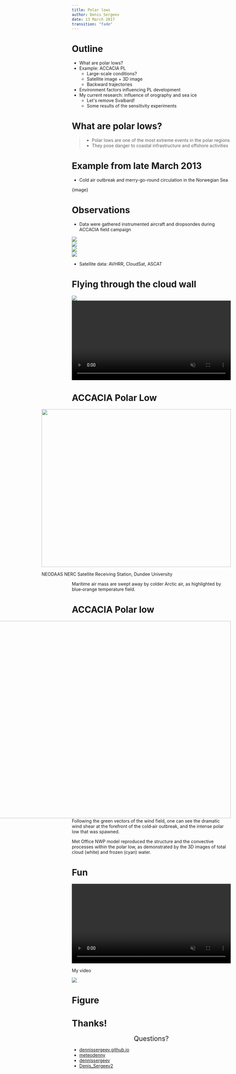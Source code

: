 ```yaml
---
title: Polar lows
author: Denis Sergeev
date: 13 March 2017
transition: "fade"
---
```

# Outline
* What are polar lows?
* Example: ACCACIA PL
    - Large-scale conditions?
    - Satellite image + 3D image
    - Backward trajectories
* Environment factors influencing PL development
* My current research: influence of orography and sea ice
    - Let's remove Svalbard!
    - Some results of the sensitivity experiments


# What are polar lows?
> - Polar lows are one of the most extreme events in the polar regions
> - They pose danger to coastal infrastructure and offshore activities


# Example from late March 2013
* Cold air outbreak and merry-go-round circulation in the Norwegian Sea
<div class="w100">{image}</div>


# Observations
<div class="w40" style="float: top;">
  <ul>
  <li>Data were gathered instrumented aircraft and dropsondes during ACCACIA field campaign</li>
  </ul>
  <img src="media/faam_probes.jpg">
  <div class="w40"><img src="media/dropsonde.png"></div>
  <div class="w40"><img src="media/faam.png"></div>
</div>
<div class="w55">
  <img src="media/all_obs_map_with_globe.jpg">
  <ul>
  <li>Satellite data: AVHRR, CloudSat, ASCAT</li>
  </ul>
</div>


# Flying through the cloud wall
<div class="w25">
  <img src="media/LowLevelFlight_tseries_break_map.png">
</div>
<div class="w70">
  <video src="media/shear_line_flight.mp4" width="100%" muted controls></video>
</div>

# ACCACIA Polar Low
<div class="img-with-text" style="float: right;">
  <img src="media/modis.jpg" style="height:500px; width:600px;">
  <p>NEODAAS NERC Satellite Receiving Station, Dundee University</p>
</div>
<aside class="notes">
  <p>Maritime air mass are swept away by colder Arctic air, as highlighted by blue‐orange temperature field.</p>
</aside>

# ACCACIA Polar low
<div style="float: right;">
  <img src="media/featured_image_lowres.jpg" style="height:625px; width:900px;">
</div>
<!--
<iframe src="media/scene.html" class="stretched" style="height:700px; width:900px"></iframe>
-->
<aside class="notes">
  <p>Following the green vectors of the wind field, one can see the dramatic wind shear at the forefront of the cold‐air outbreak, and the intense polar low that was spawned.</p>
  <p>Met Office NWP model reproduced the structure and the convective processes within the polar low, as demonstrated by the 3D images of total cloud (white) and frozen (cyan) water.</p>
</aside>

# Fun
<div class="w45">
  <video src="media/vort-stream-theta.mp4" width="100%" muted controls></video>
  <p>My video</p>
</div>
<div class="w45">
  <img src="media/bt_median_pres_thta_relh_p0gt850.png">
</div>

# Figure

# Thanks!
<center class="fragment fade-in" style="font-size:150%;">
Questions?
</center>


<ul class="icon-list">
  <li><a href="https://dennissergeev.github.io"><i class="fa fa-globe -square fa-lg"></i>dennissergeev.github.io</a></li>
  <li><a href="https://twitter.com/meteodenny"><i class="fa fa-twitter -square fa-lg"></i>meteodenny</a></li>
  <li><a href="https://https://github.com/dennissergeev"><i class="fa fa-github -square fa-lg"></i>dennissergeev</a></li>
  <li><a href="https://www.researchgate.net/profile/Denis_Sergeev2"><i class="ai ai-researchgate -square fa-lg"></i>Denis_Sergeev2</a></li>
</ul>
